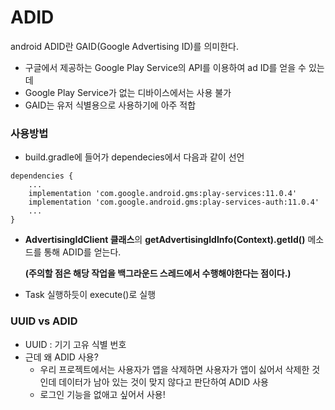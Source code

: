 # ADID

android ADID란 GAID(Google Advertising ID)를 의미한다.

- 구글에서 제공하는 Google Play Service의 API를 이용하여 ad ID를 얻을 수 있는데
- Google Play Service가 없는 디바이스에서는 사용 불가
- GAID는 유저 식별용으로 사용하기에 아주 적합



### 사용방법

- build.gradle에 들어가 dependecies에서 다음과 같이 선언

```
dependencies {
    ...
    implementation 'com.google.android.gms:play-services:11.0.4'
    implementation 'com.google.android.gms:play-services-auth:11.0.4'
    ...
}
```

- **AdvertisingIdClient 클래스**의 **getAdvertisingIdInfo(Context).getId()** 메소드를 통해 ADID를 얻는다.

  **(주의할 점은 해당 작업을 백그라운드 스레드에서 수행해야한다는 점이다.)**

- Task 실행하듯이 execute()로 실행



### UUID vs ADID

- UUID : 기기 고유 식별 번호
- 근데 왜 ADID 사용?
  - 우리 프로젝트에서는 사용자가 앱을 삭제하면 사용자가 앱이 싫어서 삭제한 것인데 데이터가 남아 있는 것이 맞지 않다고 판단하여 ADID 사용
  - 로그인 기능을 없애고 싶어서 사용!

